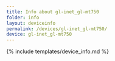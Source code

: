 ```yaml
---
title: Info about gl-inet_gl-mt750
folder: info
layout: deviceinfo
permalink: /devices/gl-inet_gl-mt750/
device: gl-inet_gl-mt750
---
```

{% include templates/device_info.md %}
